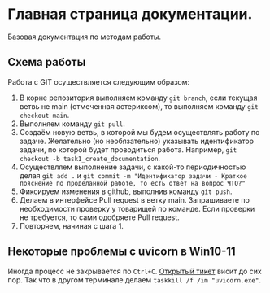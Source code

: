 # Главная страница документации.

Базовая документация по методам работы.

## Схема работы

Работа с GIT осуществляется следующим образом:

1. В корне репозитория выполняем команду `git branch`, если текущая ветвь не main (отмеченная астериксом), то выполняем команду `git checkout main`.
2. Выполняем команду `git pull`.
3. Создаём новую ветвь, в которой мы будем осуществлять работу по задаче. Желательно (но необязательно) указывать идентификатор задачи, по которой будет проводиться работа. Например, `git checkout -b task1_create_documentation`.
4. Осуществляем выполнение задачи, с какой-то периодичностью делая `git add .` и `git commit -m "Идентификатор задачи - Краткое пояснение по проделанной работе, то есть ответ на вопрос ЧТО?"`
5. Фиксируем изменения в github, выполнив команду `git push`.
6. Делаем в интерфейсе Pull request в ветку main. Запрашиваете по необходимости проверку у товарищей по команде. Если проверки не требуется, то сами одобряете Pull request.
7. Повторяем, начиная с шага 1.

## Некоторые проблемы с uvicorn в Win10-11

Иногда процесс не закрывается по `Ctrl+C`. [Открытый тикет](https://github.com/encode/uvicorn/issues/1972) висит до сих пор. Так что в другом терминале делаем `taskkill /f /im "uvicorn.exe"`.